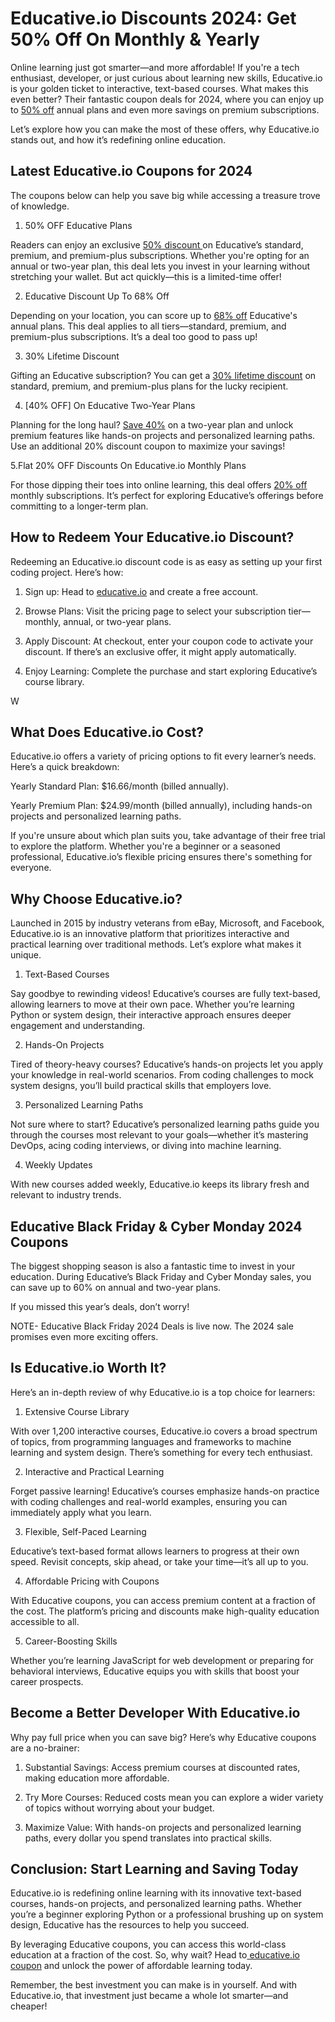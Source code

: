 # Educative.io Discounts 2024: Get 50% Off On Monthly & Yearly

Online learning just got smarter—and more affordable! If you're a tech enthusiast, developer, or just curious about learning new skills, Educative.io is your golden ticket to interactive, text-based courses. What makes this even better? Their fantastic coupon deals for 2024, where you can enjoy up to [50% off](https://bit.ly/43CZ3Dk) annual plans and even more savings on premium subscriptions.

Let’s explore how you can make the most of these offers, why Educative.io stands out, and how it’s redefining online education.

## Latest Educative.io Coupons for 2024

The coupons below can help you save big while accessing a treasure trove of knowledge.

1. 50% OFF Educative Plans

Readers can enjoy an exclusive [50% discount ](https://bit.ly/43CZ3Dk)on Educative’s standard, premium, and premium-plus subscriptions. Whether you're opting for an annual or two-year plan, this deal lets you invest in your learning without stretching your wallet. But act quickly—this is a limited-time offer!

2. Educative Discount Up To 68% Off

Depending on your location, you can score up to [68% off](https://bit.ly/43CZ3Dk) Educative's annual plans. This deal applies to all tiers—standard, premium, and premium-plus subscriptions. It’s a deal too good to pass up!

3. 30% Lifetime Discount

Gifting an Educative subscription? You can get a [30% lifetime discount](https://bit.ly/43CZ3Dk) on standard, premium, and premium-plus plans for the lucky recipient.

4. [40% OFF] On Educative Two-Year Plans

Planning for the long haul? [Save 40%](https://bit.ly/43CZ3Dk) on a two-year plan and unlock premium features like hands-on projects and personalized learning paths. Use an additional 20% discount coupon to maximize your savings!

5.Flat 20% OFF Discounts On Educative.io Monthly Plans

For those dipping their toes into online learning, this deal offers [20% off](https://bit.ly/43CZ3Dk) monthly subscriptions. It’s perfect for exploring Educative’s offerings before committing to a longer-term plan.

## How to Redeem Your Educative.io Discount?

Redeeming an Educative.io discount code is as easy as setting up your first coding project. Here’s how:

1. Sign up: Head to [educative.io](https://bit.ly/43CZ3Dk) and create a free account.

2. Browse Plans: Visit the pricing page to select your subscription tier—monthly, annual, or two-year plans.

3. Apply Discount: At checkout, enter your coupon code to activate your discount. If there’s an exclusive offer, it might apply automatically.

4. Enjoy Learning: Complete the purchase and start exploring Educative’s course library.

W

## What Does Educative.io Cost?

Educative.io offers a variety of pricing options to fit every learner’s needs. Here’s a quick breakdown:

Yearly Standard Plan: $16.66/month (billed annually).

Yearly Premium Plan: $24.99/month (billed annually), including hands-on projects and personalized learning paths.

If you're unsure about which plan suits you, take advantage of their free trial to explore the platform. Whether you're a beginner or a seasoned professional, Educative.io’s flexible pricing ensures there's something for everyone.

## Why Choose Educative.io?

Launched in 2015 by industry veterans from eBay, Microsoft, and Facebook, Educative.io is an innovative platform that prioritizes interactive and practical learning over traditional methods. Let’s explore what makes it unique.

1. Text-Based Courses

Say goodbye to rewinding videos! Educative’s courses are fully text-based, allowing learners to move at their own pace. Whether you’re learning Python or system design, their interactive approach ensures deeper engagement and understanding.

2. Hands-On Projects

Tired of theory-heavy courses? Educative’s hands-on projects let you apply your knowledge in real-world scenarios. From coding challenges to mock system designs, you’ll build practical skills that employers love.

3. Personalized Learning Paths

Not sure where to start? Educative’s personalized learning paths guide you through the courses most relevant to your goals—whether it’s mastering DevOps, acing coding interviews, or diving into machine learning.

4. Weekly Updates

With new courses added weekly, Educative.io keeps its library fresh and relevant to industry trends.

## Educative Black Friday & Cyber Monday 2024 Coupons

The biggest shopping season is also a fantastic time to invest in your education. During Educative’s Black Friday and Cyber Monday sales, you can save up to 60% on annual and two-year plans.

If you missed this year’s deals, don’t worry!

NOTE- Educative Black Friday 2024 Deals is live now. The 2024 sale promises even more exciting offers.

## Is Educative.io Worth It?

Here’s an in-depth review of why Educative.io is a top choice for learners:

1. Extensive Course Library

With over 1,200 interactive courses, Educative.io covers a broad spectrum of topics, from programming languages and frameworks to machine learning and system design. There’s something for every tech enthusiast.

2. Interactive and Practical Learning

Forget passive learning! Educative’s courses emphasize hands-on practice with coding challenges and real-world examples, ensuring you can immediately apply what you learn.

3. Flexible, Self-Paced Learning

Educative’s text-based format allows learners to progress at their own speed. Revisit concepts, skip ahead, or take your time—it’s all up to you.

4. Affordable Pricing with Coupons

With Educative coupons, you can access premium content at a fraction of the cost. The platform’s pricing and discounts make high-quality education accessible to all.

5. Career-Boosting Skills

Whether you’re learning JavaScript for web development or preparing for behavioral interviews, Educative equips you with skills that boost your career prospects.

## Become a Better Developer With Educative.io

Why pay full price when you can save big? Here’s why Educative coupons are a no-brainer:

1. Substantial Savings: Access premium courses at discounted rates, making education more affordable.

2. Try More Courses: Reduced costs mean you can explore a wider variety of topics without worrying about your budget.

3. Maximize Value: With hands-on projects and personalized learning paths, every dollar you spend translates into practical skills.

## Conclusion: Start Learning and Saving Today

Educative.io is redefining online learning with its innovative text-based courses, hands-on projects, and personalized learning paths. Whether you’re a beginner exploring Python or a professional brushing up on system design, Educative has the resources to help you succeed.

By leveraging Educative coupons, you can access this world-class education at a fraction of the cost. So, why wait? Head to[ educative.io coupon](https://bit.ly/43CZ3Dk) and unlock the power of affordable learning today.

Remember, the best investment you can make is in yourself. And with Educative.io, that investment just became a whole lot smarter—and cheaper!
